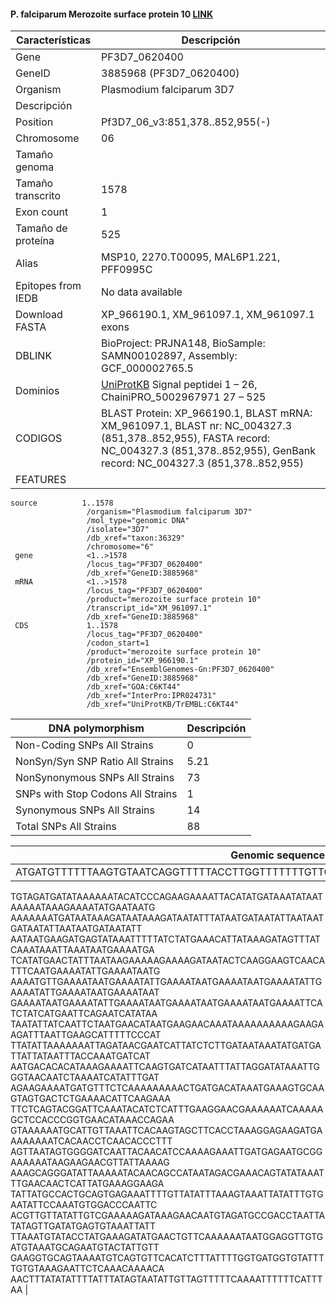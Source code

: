 #### P. falciparum Merozoite surface protein 10 [LINK](https://www.ncbi.nlm.nih.gov/gene/3885968) 

| **Características** | **Descripción** |
| ------ | -----------|
| Gene|	PF3D7_0620400  |
|GeneID| 3885968 (PF3D7_0620400)	|
| Organism | Plasmodium falciparum 3D7 |
| Descripción |  |
| Position | Pf3D7_06_v3:851,378..852,955(-) |
| Chromosome  | 06 |
| Tamaño genoma|  |
| Tamaño transcrito | 1578  |
| Exon count | 1 |
| Tamaño de proteína |525|
| Alias| MSP10, 2270.T00095, MAL6P1.221, PFF0995C |
| Epitopes from IEDB | No data available |
| Download FASTA |XP_966190.1, XM_961097.1, XM_961097.1 exons|
|DBLINK| BioProject: PRJNA148, BioSample: SAMN00102897, Assembly: GCF_000002765.5 |
|Dominios| [UniProtKB](https://www.uniprot.org/uniprot/C6KT44) Signal peptidei	1 – 26, ChainiPRO_5002967971	27 – 525|
|CODIGOS|BLAST Protein: 	XP_966190.1, BLAST mRNA: 	XM_961097.1, BLAST nr: 	NC_004327.3 (851,378..852,955), FASTA record: 	NC_004327.3 (851,378..852,955), GenBank record: 	NC_004327.3 (851,378..852,955)|
|FEATURES|     
    source          1..1578
                     /organism="Plasmodium falciparum 3D7"
                     /mol_type="genomic DNA"
                     /isolate="3D7"
                     /db_xref="taxon:36329"
                     /chromosome="6"
     gene            <1..>1578
                     /locus_tag="PF3D7_0620400"
                     /db_xref="GeneID:3885968"
     mRNA            <1..>1578
                     /locus_tag="PF3D7_0620400"
                     /product="merozoite surface protein 10"
                     /transcript_id="XM_961097.1"
                     /db_xref="GeneID:3885968"
     CDS             1..1578
                     /locus_tag="PF3D7_0620400"
                     /codon_start=1
                     /product="merozoite surface protein 10"
                     /protein_id="XP_966190.1"
                     /db_xref="EnsemblGenomes-Gn:PF3D7_0620400"
                     /db_xref="GeneID:3885968"
                     /db_xref="GOA:C6KT44"
                     /db_xref="InterPro:IPR024731"
                     /db_xref="UniProtKB/TrEMBL:C6KT44"     
   


| DNA polymorphism  | Descripción |
| ------ | ----------- |
| Non-Coding SNPs All Strains | 0 |
| NonSyn/Syn SNP Ratio All Strains  |5.21  |
| NonSynonymous SNPs All Strains  | 73 |
| SNPs with Stop Codons All Strains  | 1 |
| Synonymous SNPs All Strains  | 14 |
| Total SNPs All Strains | 88 |


| Genomic sequence|
| ------ |
|ATGATGTTTTTTAAGTGTAATCAGGTTTTTACCTTGGTTTTTTTGTTGCTCTTATATTTTAACAATATTGTCTACACCCA
TGTAGATGATATAAAAAATACATCCCAGAAGAAAATTACATATGATAAATATAATAAAAATAAAGAAAATATGAATAATG
AAAAAAATGATAATAAAGATAATAAAGATAATATTTATAATGATAATATTAATAATGATAATATTAATAATGATAATATT
AATAATGAAGATGAGTATAAATTTTTATCTATGAAACATTATAAAGATAGTTTATCAAATAAATTAAATAATGAAAATGA
TCATATGAACTATTTAATAAGAAAAAGAAAAGATAATACTCAAGGAAGTCAACATTTCAATGAAAATATTGAAAATAATG
AAAATGTTGAAAATAATGAAAATATTGAAAATAATGAAAATAATGAAAATATTGAAAATATTGAAAATAATGAAAATAAT
GAAAATAATGAAAATATTGAAAATAATGAAAATAATGAAAATAATGAAAATTCATCTATCATGAATTCAGAATCATATAA
TAATATTATCAATTCTAATGAACATAATGAAGAACAAATAAAAAAAAAAGAAGAAGATTTAATTGAAGCATTTTTCCCAT
TTATATTAAAAAAATTAGATAACGAATCATTATCTCTTGATAATAAATATGATGATTATTATAATTTACCAAATGATCAT
AATGACACACATAAAGAAAATTCAAGTGATCATAATTTATTAGGATATAAATTGGGTAACAATCTAAAATCATATTTGAT
AGAAGAAAATGATGTTTCTCAAAAAAAAACTGATGACATAAATGAAAGTGCAAGTAGTGACTCTGAAAACATTCAAGAAA
TTCTCAGTACGGATTCAAATACATCTCATTTGAAGGAACGAAAAAATCAAAAAGCTCCACCCGGTGAACATAAACCAGAA
GTAAAAAATGCATTGTTAAATTCACAAGTAGCTTCACCTAAAGGAGAAGATGAAAAAAAATCACAACCTCAACACCCTTT
AGTTAATAGTGGGGATCAATTACAACATCCAAAAGAAATTGATGAGAATGCGGAAAAAATAAGAAGAACGTTATTAAAAG
AAAGCAGGGATATTAAAAATACAACAGCCATAATAGACGAAACAGTATATAAATTTGAACAACTCATTATGAAAGGAAGA
TATTATGCCACTGCAGTGAGAAATTTTGTTATATTTAAAGTAAATTATATTTGTGAATATTCCAAATGTGGACCCAATTC
ACGTTGTTATATTGTCGAAAAAGATAAAGAACAATGTAGATGCCGACCTAATTATATAGTTGATATGAGTGTAAATTATT
TTAAATGTATACCTATGAAAGATATGAACTGTTCAAAAAATAATGGAGGTTGTGATGTAAATGCAGAATGTACTATTGTT
GAAGGTGCAGTAAAATGTCAGTGTTCACATCTTTATTTTGGTGATGGTGTATTTTGTGTAAAGAATTCTCAAACAAAACA
AACTTTATATATTTTATTTATAGTAATATTGTTAGTTTTTCAAAATTTTTTCATTTAA |
